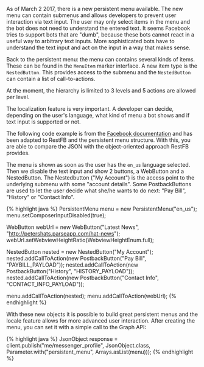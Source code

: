 As of March 2 2017, there is a new persistent menu available. The new menu can contain submenus and allows developers
to prevent user interaction via text input. The user may only select items in the menu and the bot does not need to 
understand the entered text. It seems Facebook tries to support bots that are "dumb", because these bots cannot react in a useful way to arbitrary text inputs. More sophisticated bots have to understand the text input and act on the input in a way that makes sense.

Back to the persistent menu: the menu can contains several kinds of items. These can be found in the `MenuItem` marker interface. A new item type is the `NestedButton`. This provides access to the submenu and the `NestedButton` can contain a list of call-to-actions. 

At the moment, the hierarchy is limited to 3 levels and 5 actions are allowed per level.

The localization feature is very important. A developer can decide, depending on the user's language, what kind of menu a bot shows and if text input is supported or not.

The following code example is from the [Facebook documentation](https://developers.facebook.com/docs/messenger-platform/messenger-profile/persistent-menu) and has been adapted to RestFB and the persistent menu structure. With this, you are able to compare the JSON with the object-oriented approach RestFB provides.

The menu is shown as soon as the user has the `en_us` language selected. Then we disable the text input and show 2 buttons,
a WebButton and a NestedButton. The Nestedbutton ("My Account") is the access point to the underlying submenu with some "account details". Some PostbackButtons are used to let the user decide what she/he wants to do next: "Pay Bill", "History" or "Contact Info".

{% highlight java %}
PersistentMenu menu = new PersistentMenu("en_us");
menu.setComposerInputDisabled(true);

WebButton webUrl = new WebButton("Latest News", "http://petershats.parseapp.com/hat-news");
webUrl.setWebviewHeightRatio(WebviewHeightEnum.full);

NestedButton nested = new NestedButton("My Account");
nested.addCallToAction(new PostbackButton("Pay Bill", "PAYBILL_PAYLOAD"));
nested.addCallToAction(new PostbackButton("History", "HISTORY_PAYLOAD"));
nested.addCallToAction(new PostbackButton("Contact Info", "CONTACT_INFO_PAYLOAD"));

menu.addCallToAction(nested);
menu.addCallToAction(webUrl);
{% endhighlight %}

With these new objects it is possible to build great persistent menus and the locale feature allows for more advanced user interaction. After creating the menu, you can set it with a simple call to the Graph API:

{% highlight java %}
JsonObject response = client.publish("me/messenger_profile",
        JsonObject.class,
        Parameter.with("persistent_menu", Arrays.asList(menu)));
{% endhighlight %}

